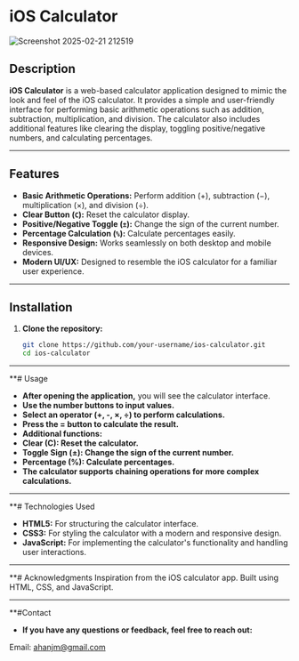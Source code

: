 # iOS Calculator

![Screenshot 2025-02-21 212519](https://github.com/user-attachments/assets/dcd3be6d-d162-4369-bd94-e43bb201cc1f)


## Description

**iOS Calculator** is a web-based calculator application designed to mimic the look and feel of the iOS calculator. It provides a simple and user-friendly interface for performing basic arithmetic operations such as addition, subtraction, multiplication, and division. The calculator also includes additional features like clearing the display, toggling positive/negative numbers, and calculating percentages.

---

## Features

- **Basic Arithmetic Operations:** Perform addition (+), subtraction (−), multiplication (×), and division (÷).
- **Clear Button (`C`):** Reset the calculator display.
- **Positive/Negative Toggle (`±`):** Change the sign of the current number.
- **Percentage Calculation (`%`):** Calculate percentages easily.
- **Responsive Design:** Works seamlessly on both desktop and mobile devices.
- **Modern UI/UX:** Designed to resemble the iOS calculator for a familiar user experience.

---

## Installation

1. **Clone the repository:**
   ```bash
   git clone https://github.com/your-username/ios-calculator.git
   cd ios-calculator

---

**# Usage

- **After opening the application,** you will see the calculator interface.
- **Use the number buttons to input values.**
- **Select an operator (+, -, ×, ÷) to perform calculations.**
- **Press the = button to calculate the result.**
- **Additional functions:**
- **Clear (C): Reset the calculator.**
- **Toggle Sign (±): Change the sign of the current number.**
- **Percentage (%): Calculate percentages.**
- **The calculator supports chaining operations for more complex calculations.**

---

**# Technologies Used

- **HTML5:** For structuring the calculator interface.
- **CSS3:** For styling the calculator with a modern and responsive design.
- **JavaScript:** For implementing the calculator's functionality and handling user interactions.

---

**# Acknowledgments
Inspiration from the iOS calculator app.
Built using HTML, CSS, and JavaScript.

---

**#Contact
- **If you have any questions or feedback, feel free to reach out:**

Email: ahanjm@gmail.com


